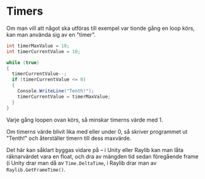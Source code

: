 # Timers

Om man vill att något ska utföras till exempel var tionde gång en loop körs, kan man använda sig av en "timer".

```csharp
int timerMaxValue = 10;
int timerCurrentValue = 10;

while (true)
{
  timerCurrentValue--;
  if (timerCurrentValue <= 0)
  {
    Console.WriteLine("Tenth!");
    timerCurrentValue = timerMaxValue;
  }
}
```

Varje gång loopen ovan körs, så minskar timerns värde med 1.

Om timerns värde blivit lika med eller under 0, så skriver programmet ut "Tenth!" och återställer timern till dess maxvärde.

Det här kan såklart byggas vidare på – i Unity eller Raylib kan man låta räknarvärdet vara en float, och dra av mängden tid sedan föregående frame \(i Unity drar man då av `Time.DeltaTime`, i Raylib drar man av `Raylib.GetFrameTime()`.

